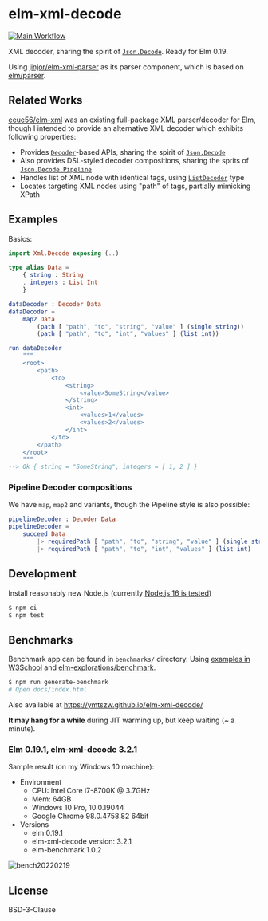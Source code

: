 # elm-xml-decode

[![Main Workflow](https://github.com/ymtszw/elm-xml-decode/actions/workflows/main.yml/badge.svg)](https://github.com/ymtszw/elm-xml-decode/actions/workflows/main.yml)

XML decoder, sharing the spirit of [`Json.Decode`][jd]. Ready for Elm 0.19.

Using [jinjor/elm-xml-parser][exp] as its parser component, which is based on [elm/parser][ep].

[jd]: https://github.com/elm/json
[exp]: http://github.com/jinjor/elm-xml-parser
[ep]: https://github.com/elm/parser

## Related Works

[eeue56/elm-xml][ex] was an existing full-package XML parser/decoder for Elm,
though I intended to provide an alternative XML decoder which exhibits following properties:

- Provides [`Decoder`][de]-based APIs, sharing the spirit of [`Json.Decode`][jd]
- Also provides DSL-styled decoder compositions, sharing the sprits of [`Json.Decode.Pipeline`][jdp]
- Handles list of XML node with identical tags, using [`ListDecoder`][ld] type
- Locates targeting XML nodes using "path" of tags, partially mimicking XPath

[ex]: https://github.com/eeue56/elm-xml
[de]: https://package.elm-lang.org/packages/ymtszw/elm-xml-decode/latest/Xml-Decode#Decoder
[jdp]: https://package.elm-lang.org/packages/NoRedInk/elm-decode-pipeline/latest/Json-Decode-Pipeline
[ld]: https://package.elm-lang.org/packages/ymtszw/elm-xml-decode/latest/Xml-Decode#ListDecoder

## Examples

Basics:

```elm
import Xml.Decode exposing (..)

type alias Data =
    { string : String
    , integers : List Int
    }

dataDecoder : Decoder Data
dataDecoder =
    map2 Data
        (path [ "path", "to", "string", "value" ] (single string))
        (path [ "path", "to", "int", "values" ] (list int))

run dataDecoder
    """
    <root>
        <path>
            <to>
                <string>
                    <value>SomeString</value>
                </string>
                <int>
                    <values>1</values>
                    <values>2</values>
                </int>
            </to>
        </path>
    </root>
    """
--> Ok { string = "SomeString", integers = [ 1, 2 ] }
```

### Pipeline Decoder compositions

We have `map`, `map2` and variants, though the Pipeline style is also possible:

```elm
pipelineDecoder : Decoder Data
pipelineDecoder =
    succeed Data
        |> requiredPath [ "path", "to", "string", "value" ] (single string)
        |> requiredPath [ "path", "to", "int", "values" ] (list int)
```

## Development

Install reasonably new Node.js (currently [Node.js 16 is tested](https://github.com/ymtszw/elm-xml-decode/blob/master/.github/workflows/main.yml))

```sh
$ npm ci
$ npm test
```

## Benchmarks

Benchmark app can be found in `benchmarks/` directory.
Using [examples in W3School](https://www.w3schools.com/xml/xml_examples.asp) and
[elm-explorations/benchmark](https://github.com/elm-explorations/benchmark).

```sh
$ npm run generate-benchmark
# Open docs/index.html
```

Also available at <https://ymtszw.github.io/elm-xml-decode/>

**It may hang for a while** during JIT warming up, but keep waiting (~ a minute).

### Elm 0.19.1, elm-xml-decode 3.2.1

Sample result (on my Windows 10 machine):

- Environment
  - CPU: Intel Core i7-8700K @ 3.7GHz
  - Mem: 64GB
  - Windows 10 Pro, 10.0.19044
  - Google Chrome 98.0.4758.82 64bit
- Versions
  - elm 0.19.1
  - elm-xml-decode version: 3.2.1
  - elm-benchmark 1.0.2

![bench20220219](https://raw.githubusercontent.com/ymtszw/elm-xml-decode/master/benchmarks/result20220219.png)

## License

BSD-3-Clause
